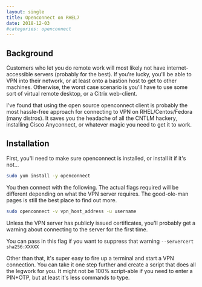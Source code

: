 ```yaml
---
layout: single
title: Openconnect on RHEL7
date: 2018-12-03
#categories: openconnect
---
```


## Background

Customers who let you do remote work will most likely not have internet-accessible servers (probably for the best).  If you're lucky, you'll be able to VPN into their network, or at least onto a bastion host to get to other machines.  Otherwise, the worst case scenario is you'll have to use some sort of virtual remote desktop, or a Citrix web-client.

I've found that using the open source openconnect client is probably the most hassle-free approach for connecting to VPN on RHEL/Centos/Fedora (many distros).  It saves you the headache of all the CNTLM hackery, installing Cisco Anyconnect, or whatever magic you need to get it to work.

## Installation
First, you'll need to make sure openconnect is installed, or install it if it's not...

```bash
sudo yum install -y openconnect
```

You then connect with the following.  The actual flags required will be different depending on what the VPN server requires.  The good-ole-man pages is still the best place to find out more.  
```bash
sudo openconnect -v vpn_host_address -u username
```

Unless the VPN server has publicly issued certificates, you'll probably get a warning about connecting to the server for the first time.  

You can pass in this flag if you want to suppress that warning `--servercert sha256:XXXXX`

Other than that, it's super easy to fire up a terminal and start a VPN connection.  You can take it one step further and create a script that does all the legwork for you.  It might not be 100% script-able if you need to enter a PIN+OTP, but at least it's less commands to type.